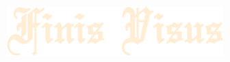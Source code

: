 ![](https://raw.githubusercontent.com/swyzsh/finisvisus/refs/heads/main/public/full-logo-transparent-dark.svg)
